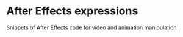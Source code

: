 After Effects expressions
=========================

Snippets of After Effects code for video and animation manipulation
